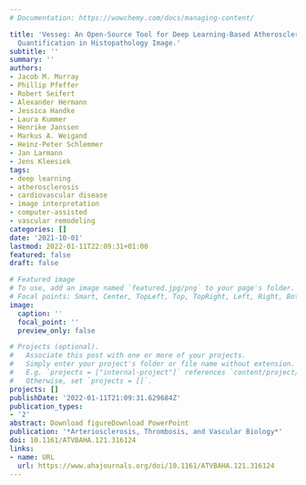 ```yaml
---
# Documentation: https://wowchemy.com/docs/managing-content/

title: 'Vesseg: An Open-Source Tool for Deep Learning-Based Atherosclerotic Plaque
  Quantification in Histopathology Image.'
subtitle: ''
summary: ''
authors:
- Jacob M. Murray
- Phillip Pfeffer
- Robert Seifert
- Alexander Hermann
- Jessica Handke
- Laura Kummer
- Henrike Janssen
- Markus A. Weigand
- Heinz-Peter Schlemmer
- Jan Larmann
- Jens Kleesiek
tags:
- deep learning
- atherosclerosis
- cardiovascular disease
- image interpretation
- computer-assisted
- vascular remodeling
categories: []
date: '2021-10-01'
lastmod: 2022-01-11T22:09:31+01:00
featured: false
draft: false

# Featured image
# To use, add an image named `featured.jpg/png` to your page's folder.
# Focal points: Smart, Center, TopLeft, Top, TopRight, Left, Right, BottomLeft, Bottom, BottomRight.
image:
  caption: ''
  focal_point: ''
  preview_only: false

# Projects (optional).
#   Associate this post with one or more of your projects.
#   Simply enter your project's folder or file name without extension.
#   E.g. `projects = ["internal-project"]` references `content/project/deep-learning/index.md`.
#   Otherwise, set `projects = []`.
projects: []
publishDate: '2022-01-11T21:09:31.629684Z'
publication_types:
- '2'
abstract: Download figureDownload PowerPoint
publication: '*Arteriosclerosis, Thrombosis, and Vascular Biology*'
doi: 10.1161/ATVBAHA.121.316124
links:
- name: URL
  url: https://www.ahajournals.org/doi/10.1161/ATVBAHA.121.316124
---
```

